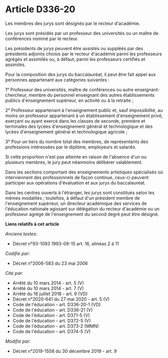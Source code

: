 # Article D336-20

Les membres des jurys sont désignés par le recteur d'académie.

Les jurys sont présidés par un professeur des universités ou un maître de conférences nommé par le recteur.

Les présidents de jurys peuvent être assistés ou suppléés par des présidents adjoints choisis par le recteur d'académie parmi
les professeurs agrégés et assimilés ou, à défaut, parmi les professeurs certifiés et assimilés.

Pour la composition des jurys du baccalauréat, il peut être fait appel aux personnes appartenant aux catégories suivantes :

1° Professeur des universités, maître de conférences ou autre enseignant-chercheur, membre du personnel enseignant des autres
établissements publics d'enseignement supérieur, en activité ou à la retraite ;

2° Professeur appartenant à l'enseignement public et, sauf impossibilité, au moins un professeur appartenant à un
établissement d'enseignement privé, exerçant ou ayant exercé dans les classes de seconde, première et terminales des lycées
d'enseignement général et technologique et des lycées d'enseignement général et technologique agricole ;

3° Pour un tiers du nombre total des membres, de représentants des professions intéressées par le diplôme, employeurs et
salariés.

Si cette proportion n'est pas atteinte en raison de l'absence d'un ou plusieurs membres, le jury peut néanmoins délibérer
valablement.

Dans les sections comportant des enseignements artistiques spécialisés où interviennent des professionnels de façon continue,
ceux-ci peuvent participer aux opérations d'évaluation et aux jurys du baccalauréat.

Dans les centres ouverts à l'étranger, les jurys sont constitués selon les mêmes modalités ; toutefois, à défaut d'un
président membre de l'enseignement supérieur, un directeur académique des services de l'éducation nationale agissant sur
délégation du recteur d'académie ou un professeur agrégé de l'enseignement du second degré peut être désigné.

**Liens relatifs à cet article**

_Anciens textes_:

  - Décret n°93-1093 1993-09-15 art. 16, alinéas 2 à 11

_Codifié par_:

  - Décret n°2006-583 du 23 mai 2006

_Cité par_:

  - Arrêté du 10 mars 2014 - art. 5 (V)
  - Arrêté du 10 mars 2014 - art. 7 (V)
  - Arrêté du 16 juillet 2018 - art. 9 (VD)
  - Décret n°2020-641 du 27 mai 2020 - art. 5 (V)
  - Code de l'éducation - art. D336-20-1 (VD)
  - Code de l'éducation - art. D336-21 (V)
  - Code de l'éducation - art. D371-5 (V)
  - Code de l'éducation - art. D372-5 (V)
  - Code de l'éducation - art. D373-2 (MMN)
  - Code de l'éducation - art. D374-5 (V)

_Modifié par_:

  - Décret n°2019-1558 du 30 décembre 2019 - art. 9
